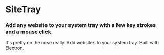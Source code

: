 # SiteTray
### Add any website to your system tray with a few key strokes and a mouse click.

It's pretty on the nose really. Add websites to your system tray. Built with Electron.